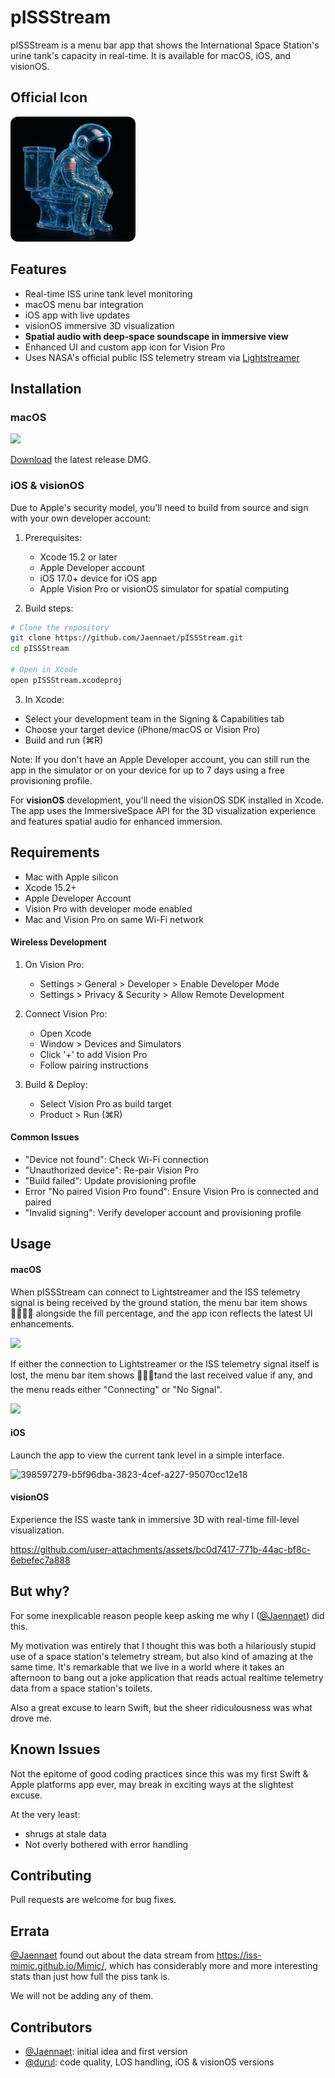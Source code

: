 # pISSStream

pISSStream is a menu bar app that shows the International Space Station's urine tank's capacity in real-time. It is available for macOS, iOS, and visionOS.

## Official Icon

<img src="pISSStream/Assets.xcassets/LaunchImage.imageset/image.png" alt="Launch Image" width="200" style="border-radius: 12px;" />

## Features

- Real-time ISS urine tank level monitoring
- macOS menu bar integration
- iOS app with live updates
- visionOS immersive 3D visualization
- **Spatial audio with deep-space soundscape in immersive view**
- Enhanced UI and custom app icon for Vision Pro
- Uses NASA's official public ISS telemetry stream via [Lightstreamer](https://lightstreamer.com/)

## Installation

### macOS

![](https://panthercap.us-east.host.bsky.network/xrpc/com.atproto.sync.getBlob?did=did%3Aplc%3Acl3kuq4sxg3jpfjtom4gnamx&cid=bafkreidthbrhc7pjez4g445dpontwyefusimny45kja57twy2obshwtsn4)

[Download](https://github.com/Jaennaet/pISSStream/releases/download/v0.2/pISSStream.0.2.dmg) the latest release DMG.


### iOS & visionOS
Due to Apple's security model, you'll need to build from source and sign with your own developer account:

1. Prerequisites:
   - Xcode 15.2 or later
   - Apple Developer account
   - iOS 17.0+ device for iOS app
   - Apple Vision Pro or visionOS simulator for spatial computing

2. Build steps:
```sh
# Clone the repository
git clone https://github.com/Jaennaet/pISSStream.git
cd pISSStream

# Open in Xcode
open pISSStream.xcodeproj
```

3. In Xcode:
- Select your development team in the Signing & Capabilities tab
- Choose your target device (iPhone/macOS or Vision Pro)
- Build and run (⌘R)

Note: If you don't have an Apple Developer account, you can still run the app in the simulator or on your device for up to 7 days using a free provisioning profile.

For **visionOS** development, you'll need the visionOS SDK installed in Xcode. The app uses the ImmersiveSpace API for the 3D visualization experience and features spatial audio for enhanced immersion.

## Requirements
- Mac with Apple silicon
- Xcode 15.2+
- Apple Developer Account
- Vision Pro with developer mode enabled
- Mac and Vision Pro on same Wi-Fi network

#### Wireless Development
1. On Vision Pro:
   - Settings > General > Developer > Enable Developer Mode
   - Settings > Privacy & Security > Allow Remote Development

2. Connect Vision Pro:
   - Open Xcode
   - Window > Devices and Simulators
   - Click '+' to add Vision Pro
   - Follow pairing instructions

3. Build & Deploy:
   - Select Vision Pro as build target
   - Product > Run (⌘R)

#### Common Issues
- "Device not found": Check Wi-Fi connection
- "Unauthorized device": Re-pair Vision Pro
- "Build failed": Update provisioning profile
- Error "No paired Vision Pro found": Ensure Vision Pro is connected and paired
- "Invalid signing": Verify developer account and provisioning profile

## Usage

#### macOS
When pISSStream can connect to Lightstreamer and the ISS telemetry signal is being received by the ground station, the menu bar item shows 🧑🏽‍🚀🚽 alongside the fill percentage, and the app icon reflects the latest UI enhancements.

![](https://panthercap.us-east.host.bsky.network/xrpc/com.atproto.sync.getBlob?did=did%3Aplc%3Acl3kuq4sxg3jpfjtom4gnamx&cid=bafkreiaykjgxzlvaf5jjp66uobqlapqcsb2zg7vobs2b47bwf54xnisgma)

If either the connection to Lightstreamer or the ISS telemetry signal itself is lost, the menu bar item shows 🧑🏽‍🚀❗and the last received value if any, and the menu reads either "Connecting" or "No Signal".

![](https://panthercap.us-east.host.bsky.network/xrpc/com.atproto.sync.getBlob?did=did%3Aplc%3Acl3kuq4sxg3jpfjtom4gnamx&cid=bafkreighfm74uy74zcz4pxk2rw4p5b2ts4tezebtkbyyocngqmyiyvenam)

#### iOS
Launch the app to view the current tank level in a simple interface.

![398597279-b5f96dba-3823-4cef-a227-95070cc12e18](https://github.com/user-attachments/assets/afad6330-498e-4fd8-bc22-ab9a4d5bbda9)


#### visionOS
Experience the ISS waste tank in immersive 3D with real-time fill-level visualization.

https://github.com/user-attachments/assets/bc0d7417-771b-44ac-bf8c-6ebefec7a888



## But why?

For some inexplicable reason people keep asking me why I ([@Jaennaet](https://github.com/Jaennaet)) did this.

My motivation was entirely that I thought this was both a hilariously stupid use of a space station's telemetry stream, but also kind of amazing at the same time. It's remarkable that we live in a world where it takes an afternoon to bang out a joke application that reads actual realtime telemetry data from a space station's toilets.

Also a great excuse to learn Swift, but the sheer ridiculousness was what drove me.

## Known Issues

Not the epitome of good coding practices since this was my first Swift & Apple platforms app ever, may break in exciting ways at the slightest excuse.

At the very least:

- shrugs at stale data
- Not overly bothered with error handling

## Contributing
Pull requests are welcome for bug fixes.

## Errata
[@Jaennaet](https://github.com/Jaennaet) found out about the data stream from https://iss-mimic.github.io/Mimic/, which has considerably more and more interesting stats than just how full the piss tank is.

We will not be adding any of them.

## Contributors

- [@Jaennaet](https://github.com/Jaennaet): initial idea and first version
- [@durul](https://github.com/durul): code quality, LOS handling, iOS & visionOS versions
